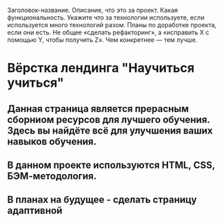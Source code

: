 Заголовок-название.
Описание, что это за проект. Какая функциональность. Укажите что за технологии используете, если используется много технологий разом.
Планы по доработке проекта, если они есть. Не общее «сделать рефакторинг», а «исправить X с помощью Y, чтобы получить Z». Чем конкретнее — тем лучше.

# Вёрстка лендинга "Научиться учиться"

## Данная страница является прерасным сборниом ресурсов для лучшего обучения. Здесь вы найдёте всё для улучшения ваших навыков обучения.
## В данном проекте используются **HTML, CSS, БЭМ-методология.**

## В планах на будущее - сделать страницу адаптивной


